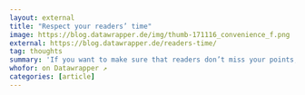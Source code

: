 ```yaml
---
layout: external
title: "Respect your readers’ time"
image: https://blog.datawrapper.de/img/thumb-171116_convenience_f.png
external: https://blog.datawrapper.de/readers-time/
tag: thoughts
summary: 'If you want to make sure that readers don’t miss your points, don’t just show them. Tell them.'
whofor: on Datawrapper ↗
categories: [article]
---
```

